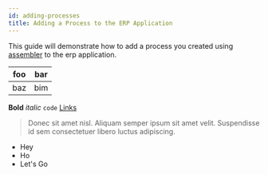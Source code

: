 ```yaml
---
id: adding-processes
title: Adding a Process to the ERP Application
---
```


This guide will demonstrate how to add a process you created using [assembler](http://203.135.63.70/assemble_empty_node/requirement_specs.jsp) to the erp application.

| foo | bar |
| --- | --- |
| baz | bim |

**Bold** _italic_ `code` [Links](#url)

> Donec sit amet nisl. Aliquam semper ipsum sit amet velit. Suspendisse
> id sem consectetuer libero luctus adipiscing.

- Hey
- Ho
- Let's Go
